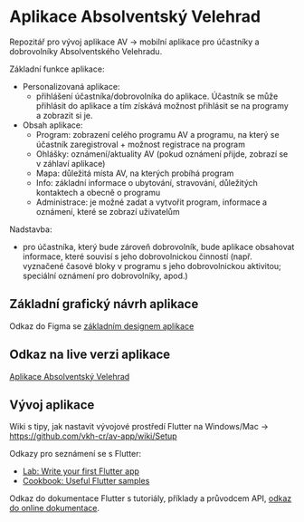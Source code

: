 # Aplikace Absolventský Velehrad

Repozitář pro vývoj aplikace AV -> mobilní aplikace pro účastníky a dobrovolníky Absolventského Velehradu.

Základní funkce aplikace:
- Personalizovaná aplikace:
  -  přihlášení účastníka/dobrovolníka do aplikace. Účastník se může přihlásit do aplikace a tím získává možnost přihlásit se na programy a zobrazit si je.
- Obsah aplikace:
  - Program: zobrazení celého programu AV a programu, na který se účastník zaregistroval + možnost registrace na program
  - Ohlášky: oznámení/aktuality AV (pokud oznámení přijde, zobrazí se v záhlaví aplikace)
  - Mapa: důležitá místa AV, na kterých probíhá program
  - Info: základní informace o ubytování, stravování, důležitých kontaktech a obecně o programu
  - Administrace: je možné zadat a vytvořit program, informace a oznámení, které se zobrazí uživatelům

Nadstavba:
- pro účastníka, který bude zároveň dobrovolník, bude aplikace obsahovat informace, které souvisí s jeho dobrovolnickou činností (např. vyznačené časové bloky v programu s jeho dobrovolnickou aktivitou; speciální oznámení pro dobrovolníky, apod.)

## Základní grafický návrh aplikace

Odkaz do Figma se [základním designem aplikace](https://www.figma.com/file/AwWWI7HHs8Nh1jtiUrCaHa/App-First-draft?node-id=0%3A1&t=xkYTZ3Mz2eovnbQo-1)


## Odkaz na live verzi aplikace

[Aplikace Absolventský Velehrad](https://vkh-cr.github.io/av-app/#/)


## Vývoj aplikace

Wiki s tipy, jak nastavit vývojové prostředí Flutter na Windows/Mac -> https://github.com/vkh-cr/av-app/wiki/Setup

Odkazy pro seznámení se s Flutter:

- [Lab: Write your first Flutter app](https://docs.flutter.dev/get-started/codelab)
- [Cookbook: Useful Flutter samples](https://docs.flutter.dev/cookbook)

Odkaz do dokumentace Flutter s tutoriály, příklady a průvodcem API, [odkaz do online dokumentace](https://docs.flutter.dev/).

